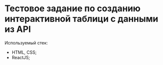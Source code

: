 # Тестовое задание по созданию интерактивной таблици с данными из API

Используемый стек:

* HTML, CSS;
* ReactJS;
